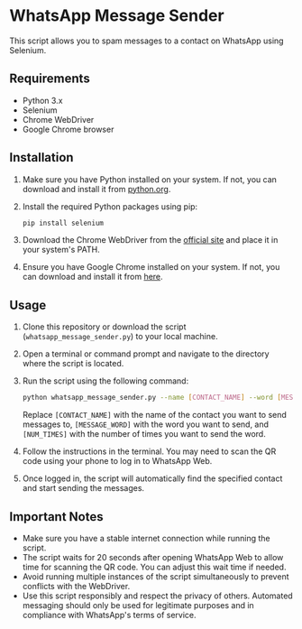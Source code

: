 # WhatsApp Message Sender

This script allows you to spam messages to a contact on WhatsApp using Selenium.

## Requirements

- Python 3.x
- Selenium
- Chrome WebDriver
- Google Chrome browser

## Installation

1. Make sure you have Python installed on your system. If not, you can download and install it from [python.org](https://www.python.org/downloads/).

2. Install the required Python packages using pip:
    ```bash
    pip install selenium
    ```

3. Download the Chrome WebDriver from the [official site](https://sites.google.com/a/chromium.org/chromedriver/downloads) and place it in your system's PATH.

4. Ensure you have Google Chrome installed on your system. If not, you can download and install it from [here](https://www.google.com/chrome/).

## Usage

1. Clone this repository or download the script (`whatsapp_message_sender.py`) to your local machine.

2. Open a terminal or command prompt and navigate to the directory where the script is located.

3. Run the script using the following command:
    ```bash
    python whatsapp_message_sender.py --name [CONTACT_NAME] --word [MESSAGE_WORD] --times [NUM_TIMES]
    ```

    Replace `[CONTACT_NAME]` with the name of the contact you want to send messages to, `[MESSAGE_WORD]` with the word you want to send, and `[NUM_TIMES]` with the number of times you want to send the word.

4. Follow the instructions in the terminal. You may need to scan the QR code using your phone to log in to WhatsApp Web.

5. Once logged in, the script will automatically find the specified contact and start sending the messages.

## Important Notes

- Make sure you have a stable internet connection while running the script.
- The script waits for 20 seconds after opening WhatsApp Web to allow time for scanning the QR code. You can adjust this wait time if needed.
- Avoid running multiple instances of the script simultaneously to prevent conflicts with the WebDriver.
- Use this script responsibly and respect the privacy of others. Automated messaging should only be used for legitimate purposes and in compliance with WhatsApp's terms of service.

